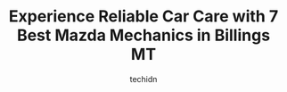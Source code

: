 ---
layout: ampstory
image: https://images.unsplash.com/photo-1508974239320-0a029497e820?ixlib=rb-4.0.3&ixid=MnwxMjA3fDB8MHxwaG90by1wYWdlfHx8fGVufDB8fHx8&auto=format&fit=crop&w=640&h=853&q=80
author: techidn
featured: false
description: Searching for the finest Mazda Mechanic in Billings MT, USA? Look no further than the 7 best Mazda Mechanic in the area, where youll find a team of highly qualified professionals ready to h
title: Experience Reliable Car Care with 7 Best Mazda Mechanics in Billings MT
cover:
   title: Experience Reliable Car Care with 7 Best Mazda Mechanics in Billings MT
   subtitle: Rickpate
   background: https://images.unsplash.com/photo-1508974239320-0a029497e820?ixlib=rb-4.0.3&ixid=MnwxMjA3fDB8MHxwaG90by1wYWdlfHx8fGVufDB8fHx8&auto=format&fit=crop&w=640&h=853&q=80

pages: 
 - layout: thirds
   top: <h1>#1 Bob Smith Motors</h1>
   bottom: "<p>Called Bob Smith Motors looking for a vehicle today asking about a car, luckily I was put on the phone with Jake Tooker. While on the phone with Jake I asked if there was</p>"
   background: https://www.knot35.com/toplist/wp-content/uploads/2023/06/best-mazda-mechanic-1-in-billings-mt-1685841195.jpeg
   backgroundblur: true
 - layout: thirds
   top: <h1>#2 Lithia Toyota of Billings Service Center</h1>
   bottom: "<p>1532 Grand Ave suite #100, Billings, MT 59102, United States</p>"
   background: https://www.knot35.com/toplist/wp-content/uploads/2023/06/best-mazda-mechanic-2-in-billings-mt-1685841195.jpeg
   cta:
      link: https://www.knot35.com/toplist/experience-reliable-car-care-with-7-best-mazda-mechanics-in-billings-mt/
      text: Experience Reliable Car Care with 7 Best Mazda Mechanics in Billings MT
 - layout: thirds
   top: <h1>#3 1 Stop Automotive</h1>
   bottom: "<p>2015 2nd Ave N, Billings, MT 59101, United States</p>"
   background: https://www.knot35.com/toplist/wp-content/uploads/2023/06/best-mazda-mechanic-3-in-billings-mt-1685841196.jpeg
   cta:
      link: https://www.knot35.com/toplist/experience-reliable-car-care-with-7-best-mazda-mechanics-in-billings-mt/
      text: Experience Reliable Car Care with 7 Best Mazda Mechanics in Billings MT
 - layout: thirds
   top: <h1>#4 Auto Works 360</h1>
   bottom: "<p>423 24th St W, Billings, MT 59102, United States</p>"
   background: https://images.unsplash.com/photo-1567095761054-7a02e69e5c43?ixlib=rb-4.0.3&ixid=MnwxMjA3fDB8MHxwaG90by1wYWdlfHx8fGVufDB8fHx8&auto=format&fit=crop&w=640&h=853&q=80
   cta:
      link: https://www.knot35.com/toplist/experience-reliable-car-care-with-7-best-mazda-mechanics-in-billings-mt/
      text: Experience Reliable Car Care with 7 Best Mazda Mechanics in Billings MT
 - layout: thirds
   top: <h1>#5 ABC Advanced Automotive Service</h1>
   bottom: "<p>1175 S 25th St W STE 2, Billings, MT 59102, United States</p>"
   background: https://images.unsplash.com/photo-1620421680010-0766ff230392?ixlib=rb-4.0.3&ixid=MnwxMjA3fDB8MHxwaG90by1wYWdlfHx8fGVufDB8fHx8&auto=format&fit=crop&w=640&h=853&q=80
   cta:
      link: https://www.knot35.com/toplist/experience-reliable-car-care-with-7-best-mazda-mechanics-in-billings-mt/
      text: Experience Reliable Car Care with 7 Best Mazda Mechanics in Billings MT
 - layout: thirds
   top: <h1>#6 3rd Avenue Auto Repair</h1>
   bottom: "<p>920 3rd Ave N, Billings, MT 59101, United States</p>"
   background: https://images.unsplash.com/photo-1574169208507-84376144848b?ixlib=rb-4.0.3&ixid=MnwxMjA3fDB8MHxwaG90by1wYWdlfHx8fGVufDB8fHx8&auto=format&fit=crop&w=640&h=853&q=80
   cta:
      link: https://www.knot35.com/toplist/experience-reliable-car-care-with-7-best-mazda-mechanics-in-billings-mt/
      text: Experience Reliable Car Care with 7 Best Mazda Mechanics in Billings MT
 - layout: thirds
   top: <h1>#7 Russiff Auto Services Inc</h1>
   bottom: "<p>3409 Montana Ave, Billings, MT 59101, United States</p>"
   background: https://images.unsplash.com/photo-1597773150796-e5c14ebecbf5?ixlib=rb-4.0.3&ixid=MnwxMjA3fDB8MHxwaG90by1wYWdlfHx8fGVufDB8fHx8&auto=format&fit=crop&w=640&h=853&q=80
   cta:
      link: https://www.knot35.com/toplist/experience-reliable-car-care-with-7-best-mazda-mechanics-in-billings-mt/
      text: Experience Reliable Car Care with 7 Best Mazda Mechanics in Billings MT
 - layout: thirds
   middle: Continue reading...
   background: https://images.unsplash.com/photo-1591393223703-56fe1347ac62?ixlib=rb-4.0.3&ixid=MnwxMjA3fDB8MHxwaG90by1wYWdlfHx8fGVufDB8fHx8&auto=format&fit=crop&w=640&h=853&q=80
   cta:
      link: https://www.knot35.com/toplist/experience-reliable-car-care-with-7-best-mazda-mechanics-in-billings-mt/
      text: Experience Reliable Car Care with 7 Best Mazda Mechanics in Billings MT
      
---